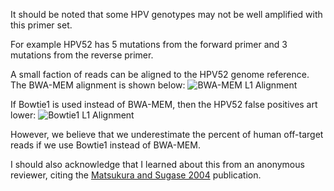 It should be noted that some HPV genotypes may not be well amplified with this primer set.

For example HPV52 has 5 mutations from the forward primer and 3 mutations from the reverse primer.

A small faction of reads can be aligned to the HPV52 genome reference.  The BWA-MEM alignment is shown below:
![BWA-MEM L1 Alignment](HPV_genotype_by_Age.png "BWA-MEM L1 Alignment")

If Bowtie1 is used instead of BWA-MEM, then the HPV52 false positives art lower:
![Bowtie1 L1 Alignment](HPV_genotype_by_Age.png "Bowtie1 L1 Alignment")

However, we believe that we underestimate the percent of human off-target reads if we use Bowtie1 instead of BWA-MEM.

I should also acknowledge that I learned about this from an anonymous reviewer, citing the [Matsukura and Sugase 2004](https://pubmed.ncbi.nlm.nih.gov/15207629/) publication.